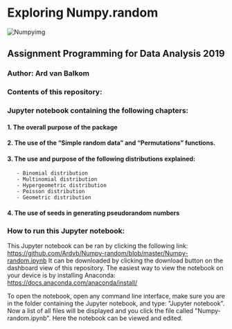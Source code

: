 # Exploring Numpy.random

![Numpyimg](https://user-images.githubusercontent.com/47186083/68139099-76952400-ff21-11e9-8c68-7b63f2f52266.jpeg)


## Assignment Programming for Data Analysis 2019
### Author: Ard van Balkom


### Contents of this repository:

### Jupyter notebook containing the following chapters:

#### 1. The overall purpose of the package
#### 2. The use of the “Simple random data” and “Permutations” functions.
#### 3. The use and purpose of the following distributions explained:
       - Binomial distribution
       - Multinomial distribution
       - Hypergeometric distribution
       - Poisson distribution
       - Geometric distribution
#### 4. The use of seeds in generating pseudorandom numbers
      
### How to run this Jupyter notebook:

This Jupyter notebook can be ran by clicking the following link: https://github.com/Ardvb/Numpy-random/blob/master/Numpy-random.ipynb
It can be downloaded by clicking the download button on the dashboard view of this repository.
The easiest way to view the notebook on your device is by installing Anaconda: https://docs.anaconda.com/anaconda/install/


To open the notebook, open any command line interface, make sure you are in the folder containing the Jupyter notebook, and type: "Jupyter notebook". Now a list of all files will be displayed and you click the file called "Numpy-random.ipynb". Here the notebook can be viewed and edited.


